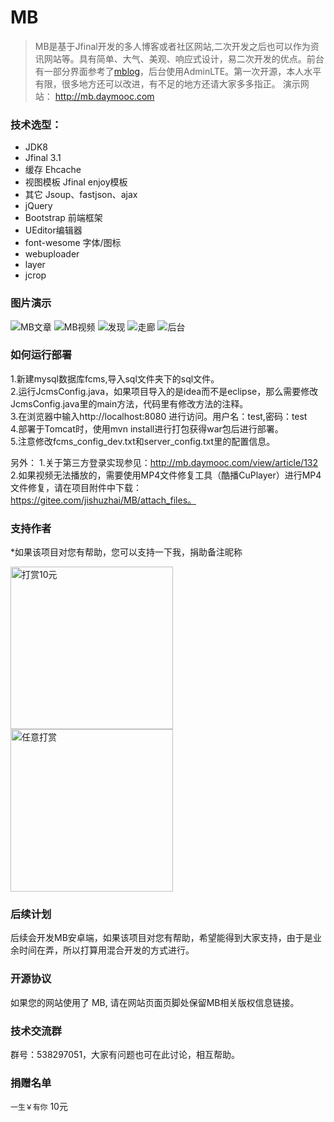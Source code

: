 # MB
> MB是基于Jfinal开发的多人博客或者社区网站,二次开发之后也可以作为资讯网站等。具有简单、大气、美观、响应式设计，易二次开发的优点。前台有一部分界面参考了[mblog](https://gitee.com/mtons/mblog)，后台使用AdminLTE。第一次开源，本人水平有限，很多地方还可以改进，有不足的地方还请大家多多指正。
> 演示网站： http://mb.daymooc.com


### 技术选型：

* JDK8
* Jfinal 3.1
* 缓存 Ehcache
* 视图模板 Jfinal enjoy模板
* 其它 Jsoup、fastjson、ajax
* jQuery
* Bootstrap 前端框架
* UEditor编辑器
* font-wesome 字体/图标
* webuploader
* layer
* jcrop

### 图片演示
![MB文章](https://git.oschina.net/uploads/images/2017/0927/142025_37dfcf48_907426.png "1.png")
![MB视频](https://git.oschina.net/uploads/images/2017/0927/142102_e1c35dfe_907426.png "2.png")
![发现](https://git.oschina.net/uploads/images/2017/0927/143438_b8111e2a_907426.png "QQ截图20170927142644(1).png")
![走廊](https://git.oschina.net/uploads/images/2017/0927/143501_9c694b25_907426.png "QQ截图20170927143300(1).png")
![后台](https://git.oschina.net/uploads/images/2017/0927/142429_3b75fe0e_907426.png "5.png")


### 如何运行部署

1.新建mysql数据库fcms,导入sql文件夹下的sql文件。  
2.运行JcmsConfig.java，如果项目导入的是idea而不是eclipse，那么需要修改JcmsConfig.java里的main方法，代码里有修改方法的注释。  
3.在浏览器中输入http://localhost:8080 进行访问。用户名：test,密码：test  
4.部署于Tomcat时，使用mvn install进行打包获得war包后进行部署。  
5.注意修改fcms_config_dev.txt和server_config.txt里的配置信息。

另外：
1.关于第三方登录实现参见：http://mb.daymooc.com/view/article/132  
2.如果视频无法播放的，需要使用MP4文件修复工具（酷播CuPlayer）进行MP4文件修复，请在项目附件中下载：https://gitee.com/jishuzhai/MB/attach_files。

### 支持作者
*如果该项目对您有帮助，您可以支持一下我，捐助备注昵称

<img src="https://git.oschina.net/uploads/images/2017/0927/144437_3d8dcfc8_907426.png" width = "260" alt="打赏10元" align=center />
<img src="https://git.oschina.net/uploads/images/2017/0927/144457_cd7686e3_907426.png" width = "260" alt="任意打赏" align=center />

### 后续计划
后续会开发MB安卓端，如果该项目对您有帮助，希望能得到大家支持，由于是业余时间在弄，所以打算用混合开发的方式进行。

### 开源协议

如果您的网站使用了 MB, 请在网站页面页脚处保留MB相关版权信息链接。

### 技术交流群
群号：538297051，大家有问题也可在此讨论，相互帮助。

### 捐赠名单
`一生￥有你`         10元
